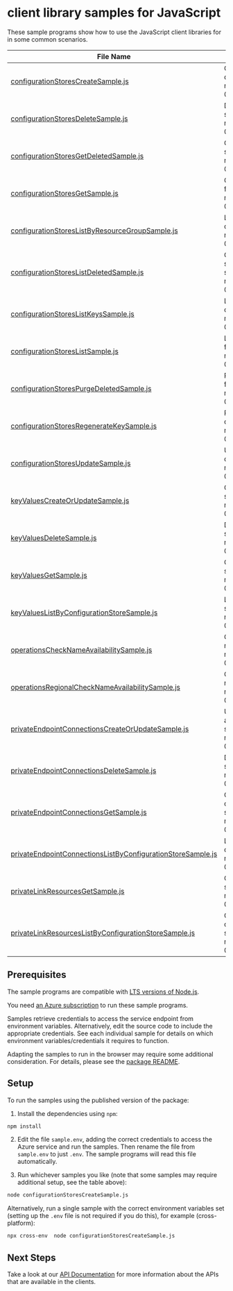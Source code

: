 # client library samples for JavaScript

These sample programs show how to use the JavaScript client libraries for in some common scenarios.

| **File Name**                                                                                                           | **Description**                                                                                                                                                                                                                                                                          |
| ----------------------------------------------------------------------------------------------------------------------- | ---------------------------------------------------------------------------------------------------------------------------------------------------------------------------------------------------------------------------------------------------------------------------------------- |
| [configurationStoresCreateSample.js][configurationstorescreatesample]                                                   | Creates a configuration store with the specified parameters. x-ms-original-file: specification/appconfiguration/resource-manager/Microsoft.AppConfiguration/stable/2022-05-01/examples/ConfigurationStoresCreate.json                                                                    |
| [configurationStoresDeleteSample.js][configurationstoresdeletesample]                                                   | Deletes a configuration store. x-ms-original-file: specification/appconfiguration/resource-manager/Microsoft.AppConfiguration/stable/2022-05-01/examples/ConfigurationStoresDelete.json                                                                                                  |
| [configurationStoresGetDeletedSample.js][configurationstoresgetdeletedsample]                                           | Gets a deleted Azure app configuration store. x-ms-original-file: specification/appconfiguration/resource-manager/Microsoft.AppConfiguration/stable/2022-05-01/examples/DeletedConfigurationStoresGet.json                                                                               |
| [configurationStoresGetSample.js][configurationstoresgetsample]                                                         | Gets the properties of the specified configuration store. x-ms-original-file: specification/appconfiguration/resource-manager/Microsoft.AppConfiguration/stable/2022-05-01/examples/ConfigurationStoresGet.json                                                                          |
| [configurationStoresListByResourceGroupSample.js][configurationstoreslistbyresourcegroupsample]                         | Lists the configuration stores for a given resource group. x-ms-original-file: specification/appconfiguration/resource-manager/Microsoft.AppConfiguration/stable/2022-05-01/examples/ConfigurationStoresListByResourceGroup.json                                                         |
| [configurationStoresListDeletedSample.js][configurationstoreslistdeletedsample]                                         | Gets information about the deleted configuration stores in a subscription. x-ms-original-file: specification/appconfiguration/resource-manager/Microsoft.AppConfiguration/stable/2022-05-01/examples/DeletedConfigurationStoresList.json                                                 |
| [configurationStoresListKeysSample.js][configurationstoreslistkeyssample]                                               | Lists the access key for the specified configuration store. x-ms-original-file: specification/appconfiguration/resource-manager/Microsoft.AppConfiguration/stable/2022-05-01/examples/ConfigurationStoresListKeys.json                                                                   |
| [configurationStoresListSample.js][configurationstoreslistsample]                                                       | Lists the configuration stores for a given subscription. x-ms-original-file: specification/appconfiguration/resource-manager/Microsoft.AppConfiguration/stable/2022-05-01/examples/ConfigurationStoresList.json                                                                          |
| [configurationStoresPurgeDeletedSample.js][configurationstorespurgedeletedsample]                                       | Permanently deletes the specified configuration store. x-ms-original-file: specification/appconfiguration/resource-manager/Microsoft.AppConfiguration/stable/2022-05-01/examples/DeletedConfigurationStoresPurge.json                                                                    |
| [configurationStoresRegenerateKeySample.js][configurationstoresregeneratekeysample]                                     | Regenerates an access key for the specified configuration store. x-ms-original-file: specification/appconfiguration/resource-manager/Microsoft.AppConfiguration/stable/2022-05-01/examples/ConfigurationStoresRegenerateKey.json                                                         |
| [configurationStoresUpdateSample.js][configurationstoresupdatesample]                                                   | Updates a configuration store with the specified parameters. x-ms-original-file: specification/appconfiguration/resource-manager/Microsoft.AppConfiguration/stable/2022-05-01/examples/ConfigurationStoresUpdate.json                                                                    |
| [keyValuesCreateOrUpdateSample.js][keyvaluescreateorupdatesample]                                                       | Creates a key-value. x-ms-original-file: specification/appconfiguration/resource-manager/Microsoft.AppConfiguration/stable/2022-05-01/examples/ConfigurationStoresCreateKeyValue.json                                                                                                    |
| [keyValuesDeleteSample.js][keyvaluesdeletesample]                                                                       | Deletes a key-value. x-ms-original-file: specification/appconfiguration/resource-manager/Microsoft.AppConfiguration/stable/2022-05-01/examples/ConfigurationStoresDeleteKeyValue.json                                                                                                    |
| [keyValuesGetSample.js][keyvaluesgetsample]                                                                             | Gets the properties of the specified key-value. x-ms-original-file: specification/appconfiguration/resource-manager/Microsoft.AppConfiguration/stable/2022-05-01/examples/ConfigurationStoresGetKeyValue.json                                                                            |
| [keyValuesListByConfigurationStoreSample.js][keyvalueslistbyconfigurationstoresample]                                   | Lists the key-values for a given configuration store. x-ms-original-file: specification/appconfiguration/resource-manager/Microsoft.AppConfiguration/stable/2022-05-01/examples/ConfigurationStoresListKeyValues.json                                                                    |
| [operationsCheckNameAvailabilitySample.js][operationschecknameavailabilitysample]                                       | Checks whether the configuration store name is available for use. x-ms-original-file: specification/appconfiguration/resource-manager/Microsoft.AppConfiguration/stable/2022-05-01/examples/CheckNameAvailable.json                                                                      |
| [operationsRegionalCheckNameAvailabilitySample.js][operationsregionalchecknameavailabilitysample]                       | Checks whether the configuration store name is available for use. x-ms-original-file: specification/appconfiguration/resource-manager/Microsoft.AppConfiguration/stable/2022-05-01/examples/RegionalCheckNameAvailable.json                                                              |
| [privateEndpointConnectionsCreateOrUpdateSample.js][privateendpointconnectionscreateorupdatesample]                     | Update the state of the specified private endpoint connection associated with the configuration store. x-ms-original-file: specification/appconfiguration/resource-manager/Microsoft.AppConfiguration/stable/2022-05-01/examples/ConfigurationStoresCreatePrivateEndpointConnection.json |
| [privateEndpointConnectionsDeleteSample.js][privateendpointconnectionsdeletesample]                                     | Deletes a private endpoint connection. x-ms-original-file: specification/appconfiguration/resource-manager/Microsoft.AppConfiguration/stable/2022-05-01/examples/ConfigurationStoresDeletePrivateEndpointConnection.json                                                                 |
| [privateEndpointConnectionsGetSample.js][privateendpointconnectionsgetsample]                                           | Gets the specified private endpoint connection associated with the configuration store. x-ms-original-file: specification/appconfiguration/resource-manager/Microsoft.AppConfiguration/stable/2022-05-01/examples/ConfigurationStoresGetPrivateEndpointConnection.json                   |
| [privateEndpointConnectionsListByConfigurationStoreSample.js][privateendpointconnectionslistbyconfigurationstoresample] | Lists all private endpoint connections for a configuration store. x-ms-original-file: specification/appconfiguration/resource-manager/Microsoft.AppConfiguration/stable/2022-05-01/examples/ConfigurationStoresListPrivateEndpointConnections.json                                       |
| [privateLinkResourcesGetSample.js][privatelinkresourcesgetsample]                                                       | Gets a private link resource that need to be created for a configuration store. x-ms-original-file: specification/appconfiguration/resource-manager/Microsoft.AppConfiguration/stable/2022-05-01/examples/PrivateLinkResourceGet.json                                                    |
| [privateLinkResourcesListByConfigurationStoreSample.js][privatelinkresourceslistbyconfigurationstoresample]             | Gets the private link resources that need to be created for a configuration store. x-ms-original-file: specification/appconfiguration/resource-manager/Microsoft.AppConfiguration/stable/2022-05-01/examples/PrivateLinkResourcesListByConfigurationStore.json                           |

## Prerequisites

The sample programs are compatible with [LTS versions of Node.js](https://github.com/nodejs/release#release-schedule).

You need [an Azure subscription][freesub] to run these sample programs.

Samples retrieve credentials to access the service endpoint from environment variables. Alternatively, edit the source code to include the appropriate credentials. See each individual sample for details on which environment variables/credentials it requires to function.

Adapting the samples to run in the browser may require some additional consideration. For details, please see the [package README][package].

## Setup

To run the samples using the published version of the package:

1. Install the dependencies using `npm`:

```bash
npm install
```

2. Edit the file `sample.env`, adding the correct credentials to access the Azure service and run the samples. Then rename the file from `sample.env` to just `.env`. The sample programs will read this file automatically.

3. Run whichever samples you like (note that some samples may require additional setup, see the table above):

```bash
node configurationStoresCreateSample.js
```

Alternatively, run a single sample with the correct environment variables set (setting up the `.env` file is not required if you do this), for example (cross-platform):

```bash
npx cross-env  node configurationStoresCreateSample.js
```

## Next Steps

Take a look at our [API Documentation][apiref] for more information about the APIs that are available in the clients.

[configurationstorescreatesample]: https://github.com/Azure/azure-sdk-for-js/blob/main/sdk/appconfiguration/arm-appconfiguration/samples/v3/javascript/configurationStoresCreateSample.js
[configurationstoresdeletesample]: https://github.com/Azure/azure-sdk-for-js/blob/main/sdk/appconfiguration/arm-appconfiguration/samples/v3/javascript/configurationStoresDeleteSample.js
[configurationstoresgetdeletedsample]: https://github.com/Azure/azure-sdk-for-js/blob/main/sdk/appconfiguration/arm-appconfiguration/samples/v3/javascript/configurationStoresGetDeletedSample.js
[configurationstoresgetsample]: https://github.com/Azure/azure-sdk-for-js/blob/main/sdk/appconfiguration/arm-appconfiguration/samples/v3/javascript/configurationStoresGetSample.js
[configurationstoreslistbyresourcegroupsample]: https://github.com/Azure/azure-sdk-for-js/blob/main/sdk/appconfiguration/arm-appconfiguration/samples/v3/javascript/configurationStoresListByResourceGroupSample.js
[configurationstoreslistdeletedsample]: https://github.com/Azure/azure-sdk-for-js/blob/main/sdk/appconfiguration/arm-appconfiguration/samples/v3/javascript/configurationStoresListDeletedSample.js
[configurationstoreslistkeyssample]: https://github.com/Azure/azure-sdk-for-js/blob/main/sdk/appconfiguration/arm-appconfiguration/samples/v3/javascript/configurationStoresListKeysSample.js
[configurationstoreslistsample]: https://github.com/Azure/azure-sdk-for-js/blob/main/sdk/appconfiguration/arm-appconfiguration/samples/v3/javascript/configurationStoresListSample.js
[configurationstorespurgedeletedsample]: https://github.com/Azure/azure-sdk-for-js/blob/main/sdk/appconfiguration/arm-appconfiguration/samples/v3/javascript/configurationStoresPurgeDeletedSample.js
[configurationstoresregeneratekeysample]: https://github.com/Azure/azure-sdk-for-js/blob/main/sdk/appconfiguration/arm-appconfiguration/samples/v3/javascript/configurationStoresRegenerateKeySample.js
[configurationstoresupdatesample]: https://github.com/Azure/azure-sdk-for-js/blob/main/sdk/appconfiguration/arm-appconfiguration/samples/v3/javascript/configurationStoresUpdateSample.js
[keyvaluescreateorupdatesample]: https://github.com/Azure/azure-sdk-for-js/blob/main/sdk/appconfiguration/arm-appconfiguration/samples/v3/javascript/keyValuesCreateOrUpdateSample.js
[keyvaluesdeletesample]: https://github.com/Azure/azure-sdk-for-js/blob/main/sdk/appconfiguration/arm-appconfiguration/samples/v3/javascript/keyValuesDeleteSample.js
[keyvaluesgetsample]: https://github.com/Azure/azure-sdk-for-js/blob/main/sdk/appconfiguration/arm-appconfiguration/samples/v3/javascript/keyValuesGetSample.js
[keyvalueslistbyconfigurationstoresample]: https://github.com/Azure/azure-sdk-for-js/blob/main/sdk/appconfiguration/arm-appconfiguration/samples/v3/javascript/keyValuesListByConfigurationStoreSample.js
[operationschecknameavailabilitysample]: https://github.com/Azure/azure-sdk-for-js/blob/main/sdk/appconfiguration/arm-appconfiguration/samples/v3/javascript/operationsCheckNameAvailabilitySample.js
[operationsregionalchecknameavailabilitysample]: https://github.com/Azure/azure-sdk-for-js/blob/main/sdk/appconfiguration/arm-appconfiguration/samples/v3/javascript/operationsRegionalCheckNameAvailabilitySample.js
[privateendpointconnectionscreateorupdatesample]: https://github.com/Azure/azure-sdk-for-js/blob/main/sdk/appconfiguration/arm-appconfiguration/samples/v3/javascript/privateEndpointConnectionsCreateOrUpdateSample.js
[privateendpointconnectionsdeletesample]: https://github.com/Azure/azure-sdk-for-js/blob/main/sdk/appconfiguration/arm-appconfiguration/samples/v3/javascript/privateEndpointConnectionsDeleteSample.js
[privateendpointconnectionsgetsample]: https://github.com/Azure/azure-sdk-for-js/blob/main/sdk/appconfiguration/arm-appconfiguration/samples/v3/javascript/privateEndpointConnectionsGetSample.js
[privateendpointconnectionslistbyconfigurationstoresample]: https://github.com/Azure/azure-sdk-for-js/blob/main/sdk/appconfiguration/arm-appconfiguration/samples/v3/javascript/privateEndpointConnectionsListByConfigurationStoreSample.js
[privatelinkresourcesgetsample]: https://github.com/Azure/azure-sdk-for-js/blob/main/sdk/appconfiguration/arm-appconfiguration/samples/v3/javascript/privateLinkResourcesGetSample.js
[privatelinkresourceslistbyconfigurationstoresample]: https://github.com/Azure/azure-sdk-for-js/blob/main/sdk/appconfiguration/arm-appconfiguration/samples/v3/javascript/privateLinkResourcesListByConfigurationStoreSample.js
[apiref]: https://docs.microsoft.com/javascript/api/@azure/arm-appconfiguration?view=azure-node-preview
[freesub]: https://azure.microsoft.com/free/
[package]: https://github.com/Azure/azure-sdk-for-js/tree/main/sdk/appconfiguration/arm-appconfiguration/README.md